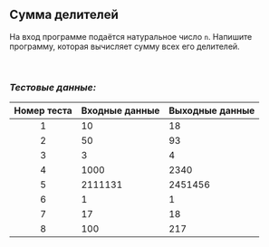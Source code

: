 ## Сумма делителей

На вход программе подаётся натуральное число <code>n</code>. Напишите программу, которая вычисляет сумму всех его делителей.

<br>

### *Тестовые данные:*

| Номер теста | Входные данные | Выходные данные |
|:-----------:|----------------|-----------------|
|      1      | 10             | 18              |
|      2      | 50             | 93              |
|      3      | 3              | 4               |
|      4      | 1000           | 2340            |
|      5      | 2111131        | 2451456         |
|      6      | 1              | 1               |
|      7      | 17             | 18              |
|      8      | 100            | 217             |
